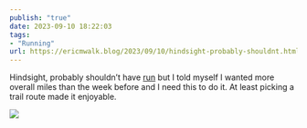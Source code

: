 ```yaml
---
publish: "true"
date: 2023-09-10 18:22:03
tags:
- "Running"
url: https://ericmwalk.blog/2023/09/10/hindsight-probably-shouldnt.html
---
```

Hindsight, probably shouldn’t have [run](https://strava.com/activities/9823895454)  but I told myself I wanted more overall miles than the week before and I need this to do it.  At least picking a trail route made it enjoyable.

![](https://ericmwalk.blog/uploads/2023/524c18d1-99df-4712-bf60-68b63f1c4c08.jpg)